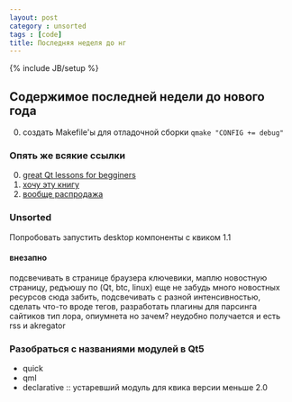 ```yaml
---
layout: post
category : unsorted
tags : [code]
title: Последняя неделя до нг
---
```

{% include JB/setup %}

## Содержимое последней недели до нового года

0. создать Makefile\'ы для отладочной сборки `qmake "CONFIG += debug"`

### Опять же всякие ссылки

0. [great Qt lessons for begginers](http://www.youtube.com/playlist?list=PL2D1942A4688E9D63)
0. [хочу эту книгу](http://www.books.ru/books/refaktoring-uluchshenie-sushchestvuyushchego-koda-fail-pdf-552092/?show=1)
0. [вообще распродажа](http://www.books.ru/knigi-so-svobodnoi-tsenoi-3129328/)

### Unsorted

Попробовать запустить desktop компоненты с квиком 1.1

#### внезапно
подсвечивать в странице браузера ключевики, маплю новостную страницу, редъюшу по (Qt, btc, linux)
еще не забудь много новостных ресурсов сюда забить, подсвечивать с разной интенсивностью, сделать что-то вроде тегов, разработать плагины для парсинга сайтиков тип лора, опиумнета
но зачем? неудобно получается и есть rss и akregator


### Разобраться с названиями модулей в Qt5
- quick
- qml
- declarative :: устаревший модуль для квика версии меньше 2.0

